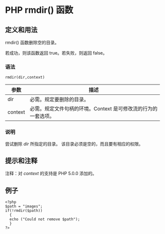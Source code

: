 # PHP rmdir() 函数



## 定义和用法

rmdir() 函数删除空的目录。

若成功，则该函数返回 true。若失败，则返回 false。

### 语法

```
rmdir(dir,context)
```

| 参数 | 描述 |
| --- | --- |
| dir | 必需。规定要删除的目录。 |
| context | 必需。规定文件句柄的环境。Context 是可修改流的行为的一套选项。 |

### 说明

尝试删除 _dir_ 所指定的目录。 该目录必须是空的，而且要有相应的权限。

## 提示和注释

注释：对 _context_ 的支持是 PHP 5.0.0 添加的。

## 例子

```
<?php
$path = "images";
if(!rmdir($path))
  {
  echo ("Could not remove $path");
  }
?>
```



